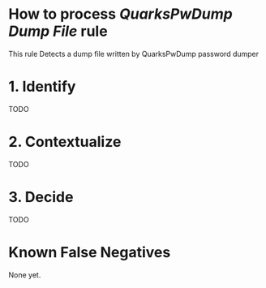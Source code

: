 # How to process *QuarksPwDump Dump File* rule
This rule Detects a dump file written by QuarksPwDump password dumper

# 1. Identify
TODO

# 2. Contextualize
TODO

# 3. Decide
TODO

# Known False Negatives
None yet.

